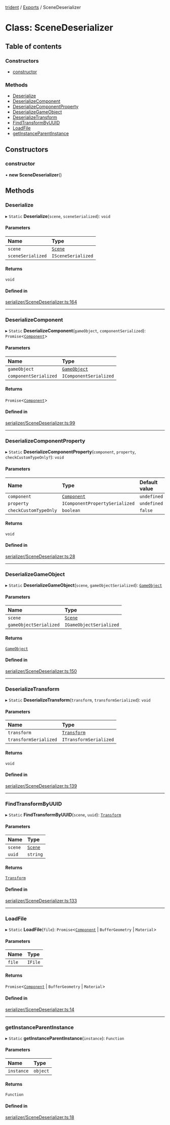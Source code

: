 [trident](../README.md) / [Exports](../modules.md) / SceneDeserializer

# Class: SceneDeserializer

## Table of contents

### Constructors

- [constructor](SceneDeserializer.md#constructor)

### Methods

- [Deserialize](SceneDeserializer.md#deserialize)
- [DeserializeComponent](SceneDeserializer.md#deserializecomponent)
- [DeserializeComponentProperty](SceneDeserializer.md#deserializecomponentproperty)
- [DeserializeGameObject](SceneDeserializer.md#deserializegameobject)
- [DeserializeTransform](SceneDeserializer.md#deserializetransform)
- [FindTransformByUUID](SceneDeserializer.md#findtransformbyuuid)
- [LoadFile](SceneDeserializer.md#loadfile)
- [getInstanceParentInstance](SceneDeserializer.md#getinstanceparentinstance)

## Constructors

### constructor

• **new SceneDeserializer**()

## Methods

### Deserialize

▸ `Static` **Deserialize**(`scene`, `sceneSerialized`): `void`

#### Parameters

| Name | Type |
| :------ | :------ |
| `scene` | [`Scene`](Scene.md) |
| `sceneSerialized` | `ISceneSerialized` |

#### Returns

`void`

#### Defined in

[serializer/SceneDeserializer.ts:164](https://github.com/AIFanatic/Trident/blob/b94bc4e/src/serializer/SceneDeserializer.ts#L164)

___

### DeserializeComponent

▸ `Static` **DeserializeComponent**(`gameObject`, `componentSerialized`): `Promise`<[`Component`](Components.Component.md)\>

#### Parameters

| Name | Type |
| :------ | :------ |
| `gameObject` | [`GameObject`](GameObject.md) |
| `componentSerialized` | `IComponentSerialized` |

#### Returns

`Promise`<[`Component`](Components.Component.md)\>

#### Defined in

[serializer/SceneDeserializer.ts:99](https://github.com/AIFanatic/Trident/blob/b94bc4e/src/serializer/SceneDeserializer.ts#L99)

___

### DeserializeComponentProperty

▸ `Static` **DeserializeComponentProperty**(`component`, `property`, `checkCustomTypeOnly?`): `void`

#### Parameters

| Name | Type | Default value |
| :------ | :------ | :------ |
| `component` | [`Component`](Components.Component.md) | `undefined` |
| `property` | `IComponentPropertySerialized` | `undefined` |
| `checkCustomTypeOnly` | `boolean` | `false` |

#### Returns

`void`

#### Defined in

[serializer/SceneDeserializer.ts:28](https://github.com/AIFanatic/Trident/blob/b94bc4e/src/serializer/SceneDeserializer.ts#L28)

___

### DeserializeGameObject

▸ `Static` **DeserializeGameObject**(`scene`, `gameObjectSerialized`): [`GameObject`](GameObject.md)

#### Parameters

| Name | Type |
| :------ | :------ |
| `scene` | [`Scene`](Scene.md) |
| `gameObjectSerialized` | `IGameObjectSerialized` |

#### Returns

[`GameObject`](GameObject.md)

#### Defined in

[serializer/SceneDeserializer.ts:150](https://github.com/AIFanatic/Trident/blob/b94bc4e/src/serializer/SceneDeserializer.ts#L150)

___

### DeserializeTransform

▸ `Static` **DeserializeTransform**(`transform`, `transformSerialized`): `void`

#### Parameters

| Name | Type |
| :------ | :------ |
| `transform` | [`Transform`](Components.Transform.md) |
| `transformSerialized` | `ITransformSerialized` |

#### Returns

`void`

#### Defined in

[serializer/SceneDeserializer.ts:139](https://github.com/AIFanatic/Trident/blob/b94bc4e/src/serializer/SceneDeserializer.ts#L139)

___

### FindTransformByUUID

▸ `Static` **FindTransformByUUID**(`scene`, `uuid`): [`Transform`](Components.Transform.md)

#### Parameters

| Name | Type |
| :------ | :------ |
| `scene` | [`Scene`](Scene.md) |
| `uuid` | `string` |

#### Returns

[`Transform`](Components.Transform.md)

#### Defined in

[serializer/SceneDeserializer.ts:133](https://github.com/AIFanatic/Trident/blob/b94bc4e/src/serializer/SceneDeserializer.ts#L133)

___

### LoadFile

▸ `Static` **LoadFile**(`file`): `Promise`<[`Component`](Components.Component.md) \| `BufferGeometry` \| `Material`\>

#### Parameters

| Name | Type |
| :------ | :------ |
| `file` | `IFile` |

#### Returns

`Promise`<[`Component`](Components.Component.md) \| `BufferGeometry` \| `Material`\>

#### Defined in

[serializer/SceneDeserializer.ts:14](https://github.com/AIFanatic/Trident/blob/b94bc4e/src/serializer/SceneDeserializer.ts#L14)

___

### getInstanceParentInstance

▸ `Static` **getInstanceParentInstance**(`instance`): `Function`

#### Parameters

| Name | Type |
| :------ | :------ |
| `instance` | `object` |

#### Returns

`Function`

#### Defined in

[serializer/SceneDeserializer.ts:18](https://github.com/AIFanatic/Trident/blob/b94bc4e/src/serializer/SceneDeserializer.ts#L18)
